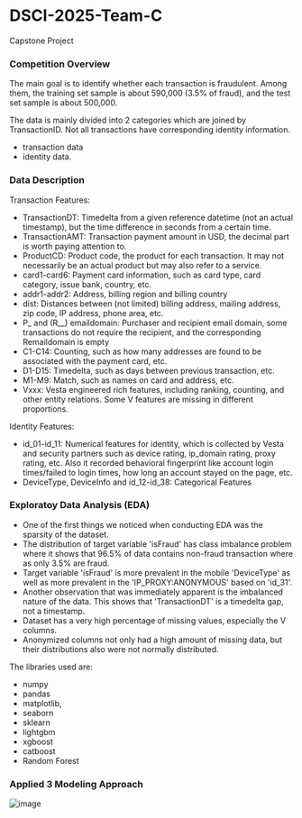 # DSCI-2025-Team-C

Capstone Project

<h3>Competition Overview</h3>

The main goal is to identify whether each transaction is fraudulent. Among them, the training set sample is about 590,000 (3.5% of fraud), and the test set sample is about 500,000.

The data is mainly divided into 2 categories which are joined by TransactionID. Not all transactions have corresponding identity information.

- transaction data
- identity data.

<h3>Data Description</h3>

Transaction Features:

- TransactionDT: Timedelta from a given reference datetime (not an actual timestamp), but the time difference in seconds from a certain time.
- TransactionAMT: Transaction payment amount in USD, the decimal part is worth paying attention to.
- ProductCD: Product code, the product for each transaction. It may not necessarily be an actual product but may also refer to a service.
- card1-card6: Payment card information, such as card type, card category, issue bank, country, etc.
- addr1-addr2: Address, billing region and billing country
- dist: Distances between (not limited) billing address, mailing address, zip code, IP address, phone area, etc.
- P_ and (R__) emaildomain: Purchaser and recipient email domain, some transactions do not require the recipient, and the corresponding Remaildomain is empty
- C1-C14: Counting, such as how many addresses are found to be associated with the payment card, etc.
- D1-D15: Timedelta, such as days between previous transaction, etc.
- M1-M9: Match, such as names on card and address, etc.
- Vxxx: Vesta engineered rich features, including ranking, counting, and other entity relations. Some V features are missing in different proportions.

Identity Features:

- id_01-id_11: Numerical features for identity, which is collected by Vesta and security partners such as device rating, ip_domain rating, proxy rating, etc. Also it recorded behavioral fingerprint like account login times/failed to login times, how long an account stayed on the page, etc.
- DeviceType, DeviceInfo and id_12-id_38: Categorical Features

<h3>Exploratoy Data Analysis (EDA)</h3>

- One of the first things we noticed when conducting EDA was the sparsity of the dataset.
- The distribution of target variable 'isFraud' has class imbalance problem where it shows that 96.5% of data contains non-fraud transaction where as only 3.5% are fraud.
- Target variable 'isFraud' is more prevalent in the mobile 'DeviceType' as well as more prevalent in the 'IP_PROXY:ANONYMOUS' based on 'id_31'.
- Another observation that was immediately apparent is the imbalanced nature of the data. This shows that 'TransactionDT' is a timedelta gap, not a timestamp.
- Dataset has a very high percentage of missing values, especially the V columns.
- Anonymized columns not only had a high amount of missing data, but their distributions also were not normally distributed.

The libraries used are:

- numpy
- pandas
- matplotlib,
- seaborn
- sklearn
- lightgbm
- xgboost
- catboost
- Random Forest

<h3>Applied 3 Modeling Approach</h3>

![image](https://github.com/user-attachments/assets/0bba2749-4d88-41f4-9be9-b65ccfbdc68f)

